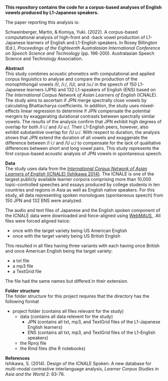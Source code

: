 **This repository contains the code for a corpus-based analyses of English vowels produced by L1-Japanese speakers.**

The paper reporting this analysis is:

Schweinberger, Martin, & Komiya, Yuki. (2022). A corpus-based computational analysis of high-front and -back vowel production of L1-Japanese learners of English and L1-English speakers. In Rosey Billington (Ed.), *Proceedings of the Eighteenth Australasian International Conference on Speech Science and Technology* (pp. 196-200). Australasian Speech Science and Technology Association.

**Abstract**  
This study combines acoustic phonetics with computational and applied corpus linguistics to analyse and compare the production of the monophthongal vowels /I/, /i:/, /U/, and /u:/ in the speech of 150 L1-Japanese learners (JPN) and 132 L1-speakers of English (ENS) based on *The International Corpus Network of Asian Learners of English* (ICNALE). The study aims to ascertain if JPN merge spectrally close vowels by calculating Bhattacharya coefficients. In addition, the study uses mixed-effects linear regression to determine if JPN compensate the potential mergers by exaggerating durational contrasts between spectrally similar vowels. The results of the analysis confirm that JPN exhibit high degrees of overlap for both /I i:/ and /U u:/. Their L1-English peers, however, also exhibit substantive overlap for /U u:/. With respect to duration, the analysis shows that JPN extend the duration of all vowels and exaggerate  the difference between /I i:/ and /U u:/ to compensate for the lack of qualitative differences between short and long vowel pairs. This study represents the first corpus-based acoustic analysis of JPN vowels in spontaneous speech.   

**Data**  
The study uses data from the [*International Corpus Network of Asian Learners of English* (ICNALE) (Ishikawa 2014)](http://language.sakura.ne.jp/icnale/download.html). The ICNALE is one of the largest publicly available learner corpora comprising more than 10,000 topic-controlled speeches and essays produced by college students in ten countries and regions in Asia as well as English native speakers. For this study, all data representing spoken monologues (spontaneous speech) from 150 JPN and 132 ENS were analyzed. 

The audio and text files of Japanese and the English spoken component of the ICNALE data were downloaded and force-aligned using [WebMAUS ](https://clarin.phonetik.uni-muenchen.de/BASWebServices/interface/WebMAUSBasic). All files were forced aligned twice:  
* once with the target variety being US American English 
* once with the target variety being US British English

This resulted in all files having three variants with each having once British and once American English being the target variety:  
* a txt file
* a mp3 file
* a TextGrid file

The file had the same names but differed in their extension. 

**Folder structure**  
The folder structure for this project requires that the directory has the following format  
* project folder (contains all files relevant for the study)  
  * data (contains all data relevent for the study)  
    * JPN (contains all txt, mp3, and TextGrid files of the L1-Japanese English learners)
    * ENS (contains all txt, mp3, and TextGrid files of the L1-English speakers)  
  * the Rproj file  
  * the Rmd files (the R notebooks)

**References**  
Ishikawa, S. (2014). Design of the ICNALE Spoken: A new database for multi-modal contrastive interlanguage analysis, *Learner Corpus Studies in Asia and the World* 2: 63-76.

